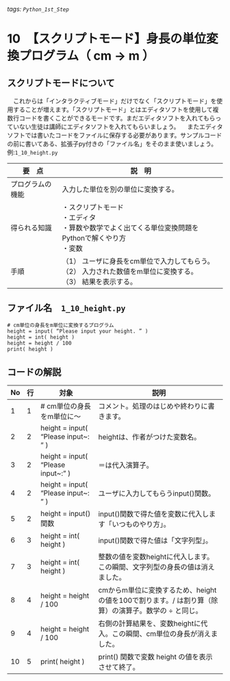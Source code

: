 ###### tags: `Python_1st_Step`
# 10　【スクリプトモード】身長の単位変換プログラム（ cm → m ）

## スクリプトモードについて
　これからは「インタラクティブモード」だけでなく「スクリプトモード」を使用することが増えます。「スクリプトモード」とはエディタソフトを使用して複数行コードを書くことができるモードです。まだエディタソフトを入れてもらっていない生徒は講師にエディタソフトを入れてもらいましょう。
　またエディタソフトでは書いたコードをファイルに保存する必要があります。サンプルコードの前に書いてある、拡張子py付きの「ファイル名」をそのまま使いましょう。
例:`1_10_height.py`

|要　点|説　明|
|---|---|
|プログラムの機能|入力した単位を別の単位に変換する。|
|得られる知識|・スクリプトモード<br>・エディタ<br>・算数や数学でよく出てくる単位変換問題をPythonで解くやり方<br>・変数|
|手順|（1） ユーザに身長をcm単位で入力してもらう。<br>（2） 入力された数値をm単位に変換する。<br>（3） 結果を表示する。|


## ファイル名　`1_10_height.py`
```python=
# cm単位の身長をm単位に変換するプログラム
height = input( “Please input your height. ” )
height = int( height )
height = height / 100
print( height )
```

## コードの解説
|No|行|対象|説明|
|---|---|---|---|
|1|1|# cm単位の身長をm単位に～|コメント。処理のはじめや終わりに書きます。|#がついた行は実行されません。自分と読み手のために使います。|
|2|2|height = input( “Please input~: ” )|heightは、作者がつけた変数名。|高さ、の意。|
|3|2|height = input( “Please input~:” )|＝は代入演算子。|右の値をheightに代入します。|
|4|2|height = input( “Please input~: ” )|ユーザに入力してもらうinput()関数。|input() 関数で得られる値は常に文字列型。|
|5|2|height = input()関数|input()関数で得た値を変数に代入します「いつものやり方」。|
|6|3|height = int( height )|input()関数で得た値は「文字列型」。|文字列型は割り算ができないのでint() 関数で整数型に変換します。|
|7|3|height = int( height )|整数の値を変数heightに代入します。この瞬間、文字列型の身長の値は消えました。|
|8|4|height = height / 100|cmからm単位に変換するため、heightの値を100で割ります。/ は割り算（除算）の演算子。数学の ÷ と同じ。|
|9|4|height = height / 100|右側の計算結果を、変数heightに代入。この瞬間、cm単位の身長が消えました。|
|10|5|print( height )|print() 関数で変数 height の値を表示させて終了。|



